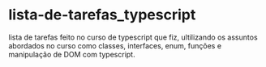 # lista-de-tarefas_typescript
lista de tarefas feito no curso de typescript que fiz, ultilizando os assuntos abordados no curso como classes, interfaces, enum, funções e manipulação de DOM com typescript.
